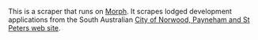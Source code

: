 This is a scraper that runs on [Morph](https://morph.io).  It scrapes lodged development applications from the South Australian [City of Norwood, Payneham and St Peters web site](https://www.npsp.sa.gov.au).
